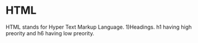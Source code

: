 # HTML
HTML stands for Hyper Text Markup Language.
1)Headings.
h1 having high preority and h6 having low preority.
